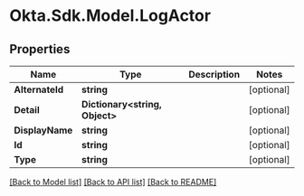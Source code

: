 # Okta.Sdk.Model.LogActor
## Properties

Name | Type | Description | Notes
------------ | ------------- | ------------- | -------------
**AlternateId** | **string** |  | [optional] 
**Detail** | **Dictionary&lt;string, Object&gt;** |  | [optional] 
**DisplayName** | **string** |  | [optional] 
**Id** | **string** |  | [optional] 
**Type** | **string** |  | [optional] 

[[Back to Model list]](../README.md#documentation-for-models) [[Back to API list]](../README.md#documentation-for-api-endpoints) [[Back to README]](../README.md)


